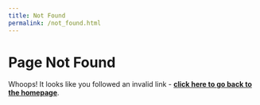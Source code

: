 ```yaml
---
title: Not Found
permalink: /not_found.html
---
```


# Page Not Found

Whoops! It looks like you followed an invalid link - **[click here to go back to the homepage](/)**.
